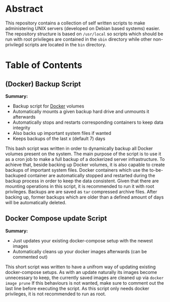# Abstract
This repository contains a collection of self written scripts to make administering UNIX servers (developed on Debian based systems) easier.
The repository structure is based on ```/usr/local``` so scripts which should be run with root privileges are contained in the ```sbin``` directory while other non-privilegd scripts are located in the ```bin``` directory.

# Table of Contents
## (Docker) Backup Script
__Summary:__

* Backup script for [Docker](https://www.docker.com/) volumes
* Automatically mounts a given backup hard drive and unmounts it afterwards
* Automatically stops and restarts corresponding containers to keep data integrity
* Also backs up important system files if wanted
* Keeps backups of the last x (default 7) days

This bash script was written in order to dynamically backup all Docker volumes present on the system.
The main purpose of the script is to use it as a cron job to make a full backup of a dockerized server infrastructure.
To achieve that, beside backing up Docker volumes, it is also capable to create backups of important system files.
Docker containers which use the to-be-backuped container are automatically stopped and restarted during the backup process in order to keep the data consistent.
Given that there are mounting operations in this script, it is recommended to run it with root privileges.
Backups are are saved as ```tar``` compressed archive files.
After backing up, former backups which are older than a defined amount of days will be automatically deleted.

## Docker Compose update Script
__Summary:__

* Just updates your existing docker-compose setup with the newest images
* Automatically cleans up your docker images afterwards (can be commented out)

This short script was written to have a unifrom way of updating existing docker-compose setups.
As with an update naturally its images become unnecessary to keep, the currently saved images are cleaned up via ```docker image prune```
If this behaviours is not wanted, make sure to comment out the last line before executing the script.
As this script only needs docker privileges, it is not recommended to run as root.
